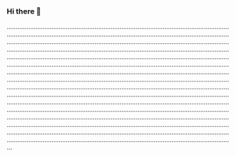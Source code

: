 ### Hi there 👋

...................................................................................................................................................................................................................................................................................................................................................................................................................................................................................................................................................................................................................................................................................................................................................................................................................................................................................................................................................................................................................................................................................................................................................................................................................................................................................................................................................................................................................................................................................................................................................................................................................................................................................................................................................................................................................................................................................................................................................................................................................................................................